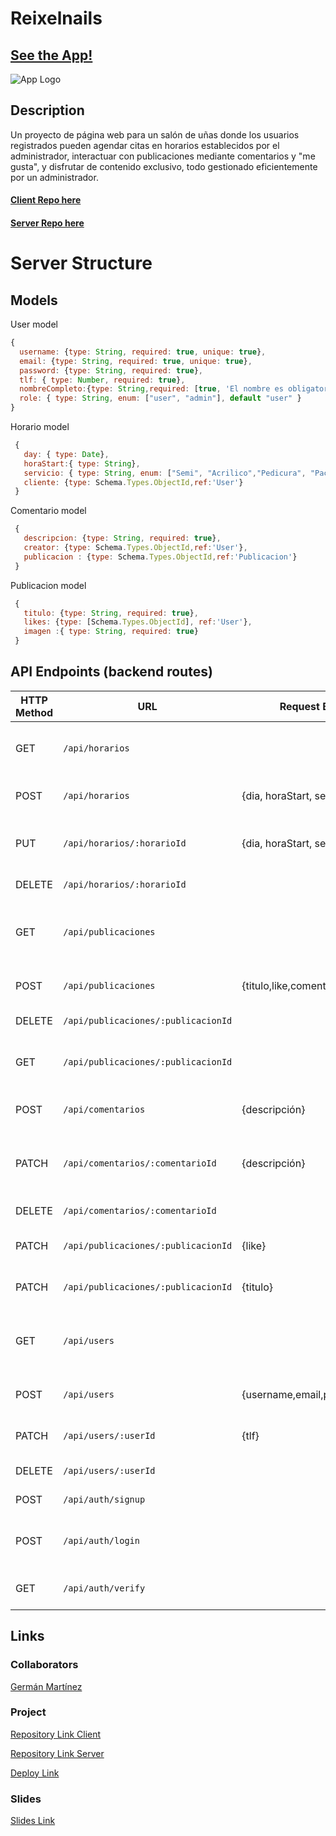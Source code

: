 # Reixelnails

## [See the App!](https://github.com/Germanmtz96)

![App Logo](https://imgur.com/2WqrE7w)

## Description

Un proyecto de página web para un salón de uñas donde los usuarios registrados pueden agendar citas en horarios establecidos por el administrador, interactuar con publicaciones mediante comentarios y "me gusta", y disfrutar de contenido exclusivo, todo gestionado eficientemente por un administrador.
#### [Client Repo here](https://github.com/Germanmtz96/M3_webnails)
#### [Server Repo here](https://github.com/Germanmtz96/M3_Reixelnails_Server)

# Server Structure

## Models

User model

```javascript
{
  username: {type: String, required: true, unique: true},
  email: {type: String, required: true, unique: true},
  password: {type: String, required: true},
  tlf: { type: Number, required: true},
  nombreCompleto:{type: String,required: [true, 'El nombre es obligatorio.']},
  role: { type: String, enum: ["user", "admin"], default "user" }
}
```

Horario model

```javascript
 {
   day: { type: Date},
   horaStart:{ type: String},
   servicio: { type: String, enum: ["Semi", "Acrilico","Pedicura", "Pack"]},
   cliente: {type: Schema.Types.ObjectId,ref:'User'}
 }
```

Comentario model

```javascript
 {
   descripcion: {type: String, required: true},
   creator: {type: Schema.Types.ObjectId,ref:'User'},
   publicacion : {type: Schema.Types.ObjectId,ref:'Publicacion'}
 }
```

Publicacion model

```javascript
 {
   titulo: {type: String, required: true},
   likes: {type: [Schema.Types.ObjectId], ref:'User'},
   imagen :{ type: String, required: true}
 }
```

## API Endpoints (backend routes)

| HTTP Method | URL                             | Request Body                 | Success status | Error Status | Description                                                    |
| ----------- | ------------------------------- | ---------------------------- | -------------- | ------------ | -------------------------------------------------------------- |
| GET         | `/api/horarios`                  |                              | 200            | 400          | Devuelve un Array de todos los horarios                        |
| POST        | `/api/horarios`                  |{dia, horaStart, servicio}    | 201            | 400          | Crear un nuevo horario                                         |
| PUT         | `/api/horarios/:horarioId`        |{dia, horaStart, servicio}    | 200            | 401          | Actualiza todos los datos del horario                          |
| DELETE      | `/api/horarios/:horarioId`        |                              | 204            | 400          | Borra un horario                                               |
| GET         | `/api/publicaciones`              |                              | 200            | 400          | Devuelve un Array de Objetos con cada Publicacion              |
| POST        | `/api/publicaciones`              |{titulo,like,comentarios,img} | 201            | 400          | Crear una nueva Publicacion                                    |
| DELETE      | `/api/publicaciones/:publicacionId`|                              | 204            | 401          | Borra una Publicación                                          |
| GET         | `/api/publicaciones/:publicacionId`|                              | 200            | 400          | Devuelve el Objeto de la Publicacion                           |
| POST        | `/api/comentarios`               |{descripción}                 | 201            | 400          | Crear un nuevo comentario                                      |
| PATCH       | `/api/comentarios/:comentarioId`  |{descripción}                 | 200            | 400          | Editar solo la descripción del comentario                      |
| DELETE      | `/api/comentarios/:comentarioId`  |                              | 204            | 401          | Borrar un comentario                                           |
| PATCH       | `/api/publicaciones/:publicacionId`|{like}                        | 200            | 400          | Editar si le das a like o no                                   |
| PATCH       | `/api/publicaciones/:publicacionId`|{titulo}                      | 200            | 400          | Editar el titulo de la Publicacion                             |
| GET         | `/api/users`                    |                              | 200            | 400          | Devuelve un Array con todos los usuarios                       |
| POST        | `/api/users`                    |{username,email,password,tlf} | 201            | 400          | Crea un nuevo usuario                                          |
| PATCH       | `/api/users/:userId`             |{tlf}                         | 200            | 400          | Edita el telefono de un usuario                                |
| DELETE      | `/api/users/:userId`             |                              | 204            | 400          | Borra un usuario                                               |
| POST        | `/api/auth/signup`              |                              | 204            | 400          | Crea un usuario                                                |
| POST        | `/api/auth/login`               |                              | 204            | 400          | Autentifica un usuario y da un token                           |
| GET         | `/api/auth/verify`              |                              | 204            | 400          | Verifica si el token es valido                                 |
  
## Links

### Collaborators

[Germán Martínez](https://github.com/Germanmtz96)

### Project

[Repository Link Client](https://github.com/Germanmtz96/M3_webnails)

[Repository Link Server](https://github.com/Germanmtz96/M3_Reixelnails_Server)

[Deploy Link](https://reixelnails.netlify.app)

### Slides

[Slides Link](https://www.canva.com/design/DAGOAXFj4og/ysvbmpIM6mJZMuEWUzsFKA/view?utm_content=DAGOAXFj4og&utm_campaign=designshare&utm_medium=link&utm_source=editor)
